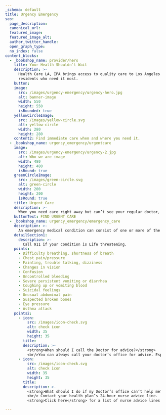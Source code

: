 ```yaml
---
_schema: default
title: Urgency Emergency
seo:
  page_description:
  canonical_url:
  featured_image:
  featured_image_alt:
  author_twitter_handle:
  open_graph_type:
  no_index: false
content_blocks:
  - _bookshop_name: provider/hero
    title: Your Health Shouldn’t Wait
    description: >-
      Health Care LA, IPA brings access to quality care to Los Angeles County
      residents who need it most.
    button:
    image:
      src: /images/urgency-emergency/urgency-hero.jpg
      alt: banner-image
      width: 550
      height: 550
      isRounded: true
    yellowCircleImage:
      src: /images/yellow-circle.svg
      alt: yellow-circle
      width: 280
      height: 280
    content2: Find immediate care when and where you need it.
  - _bookshop_name: urgency_emergency/urgentcare
    image:
      src: /images/urgency-emergency/urgency-2.jpg
      alt: Who we are image
      width: 480
      height: 480
      isRound: true
    greenCircleImage:
      src: /images/green-circle.svg
      alt: green-circle
      width: 200
      height: 200
      isRound: true
    title: Urgent Care
    description: >-
      When you need care right away but can’t see your regular doctor, urgent care can be a good option. Urgent cares usually have shorter wait times and lower out of pocket costs than emergency rooms. Many urgent care centers are open evenings and weekends and you don’t need an appointment.
    buttonText: FIND URGENT CARE
  - _bookshop_name: urgency_emergency/emergency_care
    description: >-
      An emergency medical condition can consist of one or more of the following symptoms:
    detailSection1:
      description: >-
        Call 911 if your condition is Life threatening.
    points:
      - Difficulty breathing, shortness of breath
      - Chest pain/pressure
      - Fainting, trouble talking, dizziness
      - Changes in vision
      - Confusion
      - Uncontrolled bleeding
      - Severe persistent vomiting or diarrhea
      - Coughing up or vomiting blood
      - Suicidal feelings
      - Unusual abdominal pain
      - Suspected broken bones
      - Eye pressure
      - Asthma attack
    points2:
      - icon:
          src: /images/icon-check.svg
          alt: check icon
          width: 35
          height: 35
        title:
        description: >-
          <strong>When should I call the Doctor for advice?</strong>
          <br/>You can always call your doctor’s office for advice. Especially for conditions such as: fevers over 102.0, headaches, heartburn, indigestion, constipation, hemorrhoids or back pain. If you call your doctor’s office after working hours, you may ask to speak with the doctor on call.
      - icon:
          src: /images/icon-check.svg
          alt: check icon
          width: 35
          height: 35
        title:
        description: >-
          <strong>What should I do if my Doctor’s office can’t help me?</strong>
          <br/> Contact your health plan’s 24-hour nurse advice line.
          <strong>Click here</strong> for a list of nurse advice lines by health plan.

---
```

